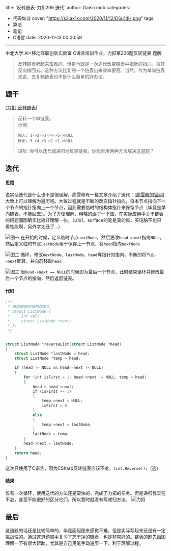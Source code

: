 title: '反转链表-力扣206 迭代'
author: Gaein nidb
categories:
  - 代码如诗
cover: "https://s3.ax1x.com/2020/11/12/DSu1dH.png"
tags:
  - 算法
  - 笔记
  - C语言
date: 2020-11-13 00:00:59
---
中北大学 AI+移动互联创新实验室 C语言培训作业，力扣第206题反转链表 题解
<!-- more -->

> 反转链表听起来蛮难的，但是也就是一次迭代改变链表中指针的指向，将其反向指回去。这种方法比复制一个链表出来效率要高。当然，作为单向链表来说，去复制链表也不是什么简单的好办法。

## 题干


[[力扣-反转链表](https://leetcode-cn.com/problems/reverse-linked-list/)]

> 反转一个单链表。  
> 示例:
> ```
> 输入: 1->2->3->4->5->NULL
> 输出: 5->4->3->2->1->NULL
> ```
> 进阶:
> 你可以迭代或递归地反转链表。你能否用两种方法解决这道题？

## 迭代

#### 思路
 
说实话迭代是什么也不是很理解，廖雪峰有一篇文章介绍了迭代：[[廖雪峰的官网](https://www.liaoxuefeng.com/wiki/1016959663602400/1017316949097888)] 大致上可以理解为遍历吧。大致过程就是不断的改变指针指向，将本节点指向下一个节点的指针指向上一个节点，因此需要临时的结构体指针来保存节点（毕竟是单向链表，不能回去）。为了方便理解，粗略的画了一下图，在实际应用中关于链表的问题画图确实比较好理解一些。（u1s1，surface的笔是真的爽，买电脑不能只看性能啊，另外字太丑了...）

![图一](https://s3.ax1x.com/2020/11/12/DSu1dH.png)
在开始的时候，定义临时节点`nextNode`，然后更改`head->next`指向`NULL`，然后定义临时节点`lastNode`用于保存上一节点，将`head`指向`nextNode`  

![图二](https://s3.ax1x.com/2020/11/12/DSuMLD.png)
循环，修改`nextNode`、`lastNode`、`head`等指针的指向，不断的将`节点->next`反转，并向前移动`head`

![图三](https://s3.ax1x.com/2020/11/12/DSulee.png)
当`head->next == NULL`的时候即为最后一个节点，此时结束循环并修改最后一个节点的指向，然后返回链表。

#### 代码

```c
/**
 * 单向链表的结构体定义
 * struct ListNode {
 *     int val;
 *     struct ListNode *next;
 * };
 */


struct ListNode *reverseList(struct ListNode *head)
{
    struct ListNode *lastNode = head;
    struct ListNode *temp = head;

    if (head != NULL && head->next != NULL)
    {
        for (int isFirst = 1; head->next != NULL; temp = head)
        {
            head = head->next;
            if (isFirst == 1)
            {
                temp->next = NULL;
                isFirst = 0;
            }
            else
            {
                temp->next = lastNode;
            }
            lastNode = temp;
        }
        head->next = lastNode;
    }
    return head;
}
```

这次只使用了C语言，因为CSharp反转链表应该不难，`list.Reverse();`（逃）

#### 结果

仅有一次循环，使用迭代的方法还是蛮快的，完成了力扣的任务。但是递归我实在不会，甚至不能很好的区分它们。所以暂时就没有写递归方法。
![力扣](https://s3.ax1x.com/2020/11/12/DSKJ74.md.jpg)

## 最后

这道题的话还是比较简单的，毕竟画起图来感觉不难，但是实际写起来还是有一定挑战性的。通过这道题顺手复习了忘干净的链表，也是非常好的。链表的题先画图理解一下有很大帮助，尤其是自己用笔手动遍历一下，利于理解过程。